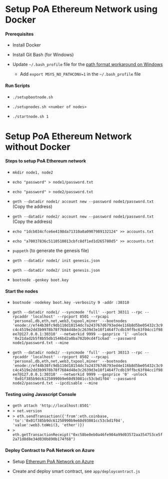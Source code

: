 # Setup PoA Ethereum Network using Docker

#### Prerequisites

- Install Docker

- Install Git Bash (for Windows)

- Update `~/.bash_profile` file for the [path format workaround on Windows](https://github.com/docker/toolbox/issues/673)
    - Add `export MSYS_NO_PATHCONV=1` in the `~/.bash_profile` file

#### Run Scripts

- `./setupbootnode.sh`

- `./setupnodes.sh <number of nodes>`

- `./startnode.sh 1`

# Setup PoA Ethereum Network without Docker

#### Steps to setup PoA Ethereum network

- `mkdir node1, node2`
- `echo "password" > node1/password.txt`
- `echo "password" > node2/password.txt`
- `geth --datadir node1/ account new --password node1/password.txt`   (Copy the address)
- `geth --datadir node2/ account new --password node1/password.txt`   (Copy the address)   
- `echo "1dcb034cfce6e4198da71310a0a0907989132124" >> accounts.txt`
- `echo "a70037836c5110510013cbfc8df1ed1d265780d5" >> accounts.txt`

- `puppeth`  (to generate the genesis file)

- `geth --datadir node1/ init genesis.json`
- `geth --datadir node2/ init genesis.json`

- `bootnode -genkey boot.key`

#### Start the nodes

- `bootnode -nodekey boot.key -verbosity 9 -addr :30310`

- `geth --datadir node1/ --syncmode 'full' --port 30311 --rpc --rpcaddr 'localhost' --rpcport 8501 --rpcapi 'personal,db,eth,net,web3,txpool,miner' --bootnodes 'enode://ef44b38fc9db110d18154dc7a243767d6793ed4e116b8d5be05432c3c9c4c4519e2dd3b9978b78f7684d48e3c2639d3e10f1464f7cdb19ffbc63f04cc1f98ee7@127.0.0.1:30310' --networkid 9999 --gasprice '1' -unlock '0x21dad2b5f8b55db1546bd2a8ba782b9cd4f1c6ad' --password node1/password.txt --mine`

- `geth --datadir node2/ --syncmode 'full' --port 30313 --rpc --rpcaddr 'localhost' --rpcport 8502 --rpcapi 'personal,db,eth,net,web3,txpool,miner' --bootnodes 'enode://ef44b38fc9db110d18154dc7a243767d6793ed4e116b8d5be05432c3c9c4c4519e2dd3b9978b78f7684d48e3c2639d3e10f1464f7cdb19ffbc63f04cc1f98ee7@127.0.0.1:30310' --networkid 9999 --gasprice '0' -unlock '0x01f385b9dc61250990b9e60d93081cc53cbd1f04' --password node2/password.txt --ipcdisable --mine`

#### Testing using Javascript Console

- `geth attach 'http://localhost:8501'`
- `> net.version`
- `> eth.sendTransaction({'from':eth.coinbase, 'to':'0x01f385b9dc61250990b9e60d93081cc53cbd1f04', 'value':web3.toWei(3, 'ether')})`
- `> eth.getTransactionReceipt("0xc58be0eb0a46fe904a99d03572aa354753ce5f2a71d8d8e34d030b890b174f68")`


#### Deploy Contract to PoA Network on Azure

- Setup [Ethereum PoA Network on Azure](https://azuremarketplace.microsoft.com/en-us/marketplace/apps/microsoft-azure-blockchain.azure-blockchain-ethereum?tab=Overview)

- Create and deploy smart contract, see `app/deploycontract.js`
